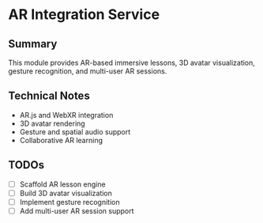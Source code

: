 # AR Integration Service

## Summary
This module provides AR-based immersive lessons, 3D avatar visualization, gesture recognition, and multi-user AR sessions.

## Technical Notes
- AR.js and WebXR integration
- 3D avatar rendering
- Gesture and spatial audio support
- Collaborative AR learning

## TODOs
- [ ] Scaffold AR lesson engine
- [ ] Build 3D avatar visualization
- [ ] Implement gesture recognition
- [ ] Add multi-user AR session support
